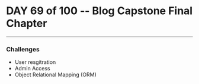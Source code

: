 # DAY 69 of 100 -- Blog Capstone Final Chapter
-----

### Challenges
- User resgitration
- Admin Access
- Object Relational Mapping (ORM)
